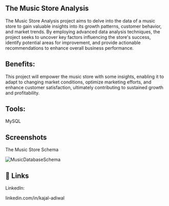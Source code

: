 
## The Music Store Analysis

The Music Store Analysis project aims to delve into the data of a music store to gain valuable insights into its growth patterns, customer behavior, and market trends. By employing advanced data analysis techniques, the project seeks to uncover key factors influencing the store's success, identify potential areas for improvement, and provide actionable recommendations to enhance overall business performance.

## Benefits:
This project will empower the music store with some insights, enabling it to adapt to changing market conditions, optimize marketing efforts, and enhance customer satisfaction, ultimately contributing to sustained growth and profitability.

## Tools:

MySQL
## Screenshots

The Music Store Schema

![MusicDatabaseSchema](https://github.com/21kajal/SQL-Project--The-music-store-analysis/assets/152956294/3059b1c0-3379-4089-bcb8-0987cfa6fd5c.png)



## 🔗 Links

LinkedIn:

linkedin.com/in/kajal-adiwal



